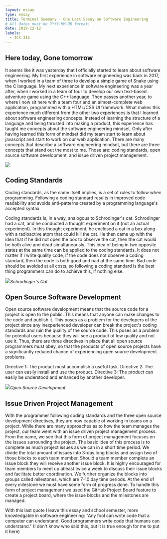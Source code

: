 ```yaml
---
layout: essay
type: essay
title: Terminal Summary - One Last Essay on Software Engineering
# All dates must be YYYY-MM-DD format!
date: 2019-12-12
labels:
  - ICS 314
---
```

## Here today, Gone tomorrow
It seems like it was yesterday that I officially started to learn about software engineering. My first experience in software engineering was back in 2017, when I worked in a team of three to develop a simple game of Snake using the C language. My next experience in software engineering was a year after, when I worked in a team of four to develop our own text-based adventure game using the C++ language. Then passes another year, to where I now sit here with a team four and an almost-complete web application, programmed with a HTML/CSS UI framework. What makes this experience much different from the other two experiences is that I learned about software engineering concepts. Instead of learning the structure of a language and being thrusted into making a product, this experience has taught me concepts about the software engineering mindset. Only after having learned this form of mindset did my team start to learn about javascript and start to work on our web application. There are many concepts that describe a software engineering mindset, but there are three concepts that stand out the most to me. Those are: coding standards, open source software development, and issue driven project management.  

<img class="ui large image" src="../images/portal.jpg">

## Coding Standards
Coding standards, as the name itself implies, is a set of rules to follow when programming. Following a coding standard results in improved code readability and avoids anti-patterns created by a programming language's accepted syntax.

Coding standards is, in a way, analogous to Schrodinger's cat. Schrodinger had a cat, and he conducted a thought experiment on it (not an actual experiment). In this thought experiment, he enclosed a cat in a box along with a radioactive atom that could kill the cat. He then came up with the idea that if he did not open the box to observe the cat, then the cat would be both alive and dead simultaneously. This idea of being in two opposite states at the same time can be applied to the coding standards. It does not matter if I write quality code, if the code does not observe a coding standard, then the code is both good and bad at the same time. Bad code should be avoided at all costs, so following a coding standard is the best thing programmers can do to achieve this, if nothing else.

<img class="ui large image" src="../images/cat.PNG">*Schrodinger's Cat*

## Open Source Software Development
Open source software development means that the source code for a project is open to the public. This means that anyone can make changes to the code and publish it. This poses as a problem for the developers of the project since any inexperienced developer can break the project's coding standards and ruin the quality of the source code. This poses as a problem for potential users because they will see a product of low quality and not use it. Thus, there are three directives in place that all open source programmers must obey, so that the products of open source projects have a significantly reduced chance of experiencing open source development problems.

Directive 1: The product must accomplish a useful task.
Directive 2: The user can easily install and use the product.
Directive 3: The product can easily be understood and enhanced by another developer.

<img class="ui large image" src="../images/osd.jpg">*Open Source Development*

## Issue Driven Project Management
With the programmer following coding standards and the three open source development directives, they are now capable of working in teams on a project. While there are many approaches as to how the team manages the project, our team went with an issue driven project management process. From the name, we see that this form of project management focuses on the issues surrounding the project. The basic idea of this process is to complete as much project issues as we can in a short time period. We divide the total amount of issues into 3-day long blocks and assign two of those blocks to each team member. Should a team member complete an issue block they will receive another issue block. It is highly encouraged for team members to meet up atleast twice a week to discuss their issue blocks and facilitate better coordination. We further organize the blocks into groups called milestones, which are 7-10 day time periods. At the end of every milestone we must have some form of progress done. To handle this form of project management we used the GitHub Project Board feature to create a project board, where the issue blocks and the milestones are managed.

With this last quote I leave this essay and school semester, more knowledgable in software engineering: "Any fool can write code that a computer can understand. Good programmers write code that humans can understand." (I don't know who said this, but it is true enough for me to put it here) 